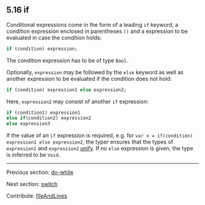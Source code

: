 ## 5.16 if

Conditional expressions come in the form of a leading `if` keyword, a condition expression enclosed in parentheses `()` and a expression to be evaluated in case the condition holds:

```haxe
if (condition) expression;
```

The condition expression has to be of type `Bool`.

Optionally, `expression` may be followed by the `else` keyword as well as another expression to be evaluated if the condition does not hold:

```haxe
if (condition) expression1 else expression2;
```

Here, `expression2` may consist of another `if` expression:

```haxe
if (condition1) expression1
else if(condition2) expression2
else expression3
```

If the value of an `if` expression is required, e.g. for `var x = if(condition) expression1 else expression2`, the typer ensures that the types of `expression1` and `expression2` [unify](type-system-unification.md). If no `else` expression is given, the type is inferred to be `Void`.

---

Previous section: [do-while](expression-do-while.md)

Next section: [switch](expression-switch.md)

Contribute: [fileAndLines](https://github.com/HaxeFoundation/HaxeManual/blob/master/05-expressions.tex#L251-251)